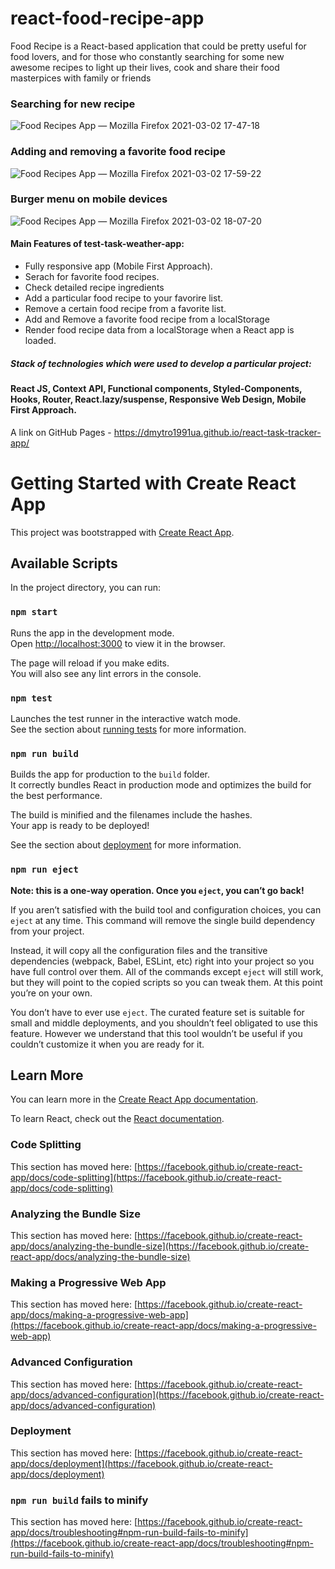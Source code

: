 # react-food-recipe-app 

Food Recipe is a React-based application that could be pretty useful for food lovers, and for those who constantly searching for some new awesome recipes to light up their lives,  cook and share their food masterpices with family or friends 

### Searching for new recipe

![Food Recipes App — Mozilla Firefox 2021-03-02 17-47-18](https://user-images.githubusercontent.com/61331410/109675186-3b8c1a80-7b80-11eb-87c2-20138a6d94a3.gif)

### Adding and removing a favorite food recipe 
![Food Recipes App — Mozilla Firefox 2021-03-02 17-59-22](https://user-images.githubusercontent.com/61331410/109676586-835f7180-7b81-11eb-9609-2f47aeaca424.gif)

### Burger menu on mobile devices
![Food Recipes App — Mozilla Firefox 2021-03-02 18-07-20](https://user-images.githubusercontent.com/61331410/109677629-860e9680-7b82-11eb-9da9-da7e0b20db66.gif)

#### Main Features of test-task-weather-app:
* Fully responsive app (Mobile First Approach).
* Serach for favorite food recipes.
* Check detailed recipe ingredients
* Add a particular food recipe to your favorire list.
* Remove a certain food recipe from a favorite list.
* Add and Remove a favorite food recipe from a localStorage
* Render food recipe data from a localStorage when a React app is loaded.

##### Stack of technologies which were used to develop a particular project:

#### React JS, Context API, Functional components, Styled-Components, Hooks, Router, React.lazy/suspense, Responsive Web Design, Mobile First Approach.

A link on GitHub Pages - https://dmytro1991ua.github.io/react-task-tracker-app/

# Getting Started with Create React App

This project was bootstrapped with [Create React App](https://github.com/facebook/create-react-app).

## Available Scripts

In the project directory, you can run:

### `npm start`

Runs the app in the development mode.\
Open [http://localhost:3000](http://localhost:3000) to view it in the browser.

The page will reload if you make edits.\
You will also see any lint errors in the console.

### `npm test`

Launches the test runner in the interactive watch mode.\
See the section about [running tests](https://facebook.github.io/create-react-app/docs/running-tests) for more information.

### `npm run build`

Builds the app for production to the `build` folder.\
It correctly bundles React in production mode and optimizes the build for the best performance.

The build is minified and the filenames include the hashes.\
Your app is ready to be deployed!

See the section about [deployment](https://facebook.github.io/create-react-app/docs/deployment) for more information.

### `npm run eject`

**Note: this is a one-way operation. Once you `eject`, you can’t go back!**

If you aren’t satisfied with the build tool and configuration choices, you can `eject` at any time. This command will remove the single build dependency from your project.

Instead, it will copy all the configuration files and the transitive dependencies (webpack, Babel, ESLint, etc) right into your project so you have full control over them. All of the commands except `eject` will still work, but they will point to the copied scripts so you can tweak them. At this point you’re on your own.

You don’t have to ever use `eject`. The curated feature set is suitable for small and middle deployments, and you shouldn’t feel obligated to use this feature. However we understand that this tool wouldn’t be useful if you couldn’t customize it when you are ready for it.

## Learn More

You can learn more in the [Create React App documentation](https://facebook.github.io/create-react-app/docs/getting-started).

To learn React, check out the [React documentation](https://reactjs.org/).

### Code Splitting

This section has moved here: [https://facebook.github.io/create-react-app/docs/code-splitting](https://facebook.github.io/create-react-app/docs/code-splitting)

### Analyzing the Bundle Size

This section has moved here: [https://facebook.github.io/create-react-app/docs/analyzing-the-bundle-size](https://facebook.github.io/create-react-app/docs/analyzing-the-bundle-size)

### Making a Progressive Web App

This section has moved here: [https://facebook.github.io/create-react-app/docs/making-a-progressive-web-app](https://facebook.github.io/create-react-app/docs/making-a-progressive-web-app)

### Advanced Configuration

This section has moved here: [https://facebook.github.io/create-react-app/docs/advanced-configuration](https://facebook.github.io/create-react-app/docs/advanced-configuration)

### Deployment

This section has moved here: [https://facebook.github.io/create-react-app/docs/deployment](https://facebook.github.io/create-react-app/docs/deployment)

### `npm run build` fails to minify

This section has moved here: [https://facebook.github.io/create-react-app/docs/troubleshooting#npm-run-build-fails-to-minify](https://facebook.github.io/create-react-app/docs/troubleshooting#npm-run-build-fails-to-minify)
